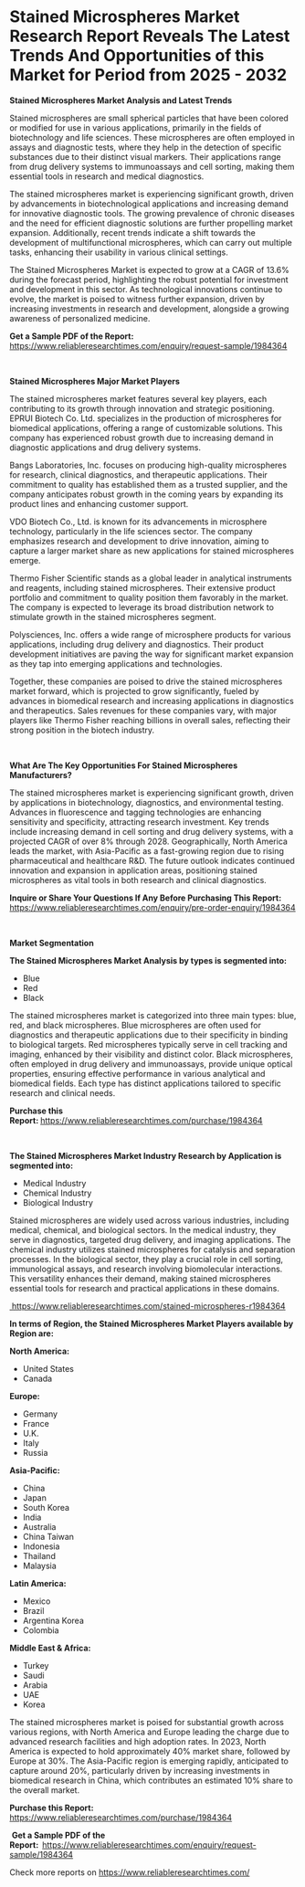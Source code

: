 <p><h1>Stained Microspheres Market Research Report Reveals The Latest Trends And Opportunities of this Market for Period from 2025 - 2032</h1></p><p><strong>Stained Microspheres Market Analysis and Latest Trends</strong></p>
<p><p>Stained microspheres are small spherical particles that have been colored or modified for use in various applications, primarily in the fields of biotechnology and life sciences. These microspheres are often employed in assays and diagnostic tests, where they help in the detection of specific substances due to their distinct visual markers. Their applications range from drug delivery systems to immunoassays and cell sorting, making them essential tools in research and medical diagnostics.</p><p>The stained microspheres market is experiencing significant growth, driven by advancements in biotechnological applications and increasing demand for innovative diagnostic tools. The growing prevalence of chronic diseases and the need for efficient diagnostic solutions are further propelling market expansion. Additionally, recent trends indicate a shift towards the development of multifunctional microspheres, which can carry out multiple tasks, enhancing their usability in various clinical settings.</p><p>The Stained Microspheres Market is expected to grow at a CAGR of 13.6% during the forecast period, highlighting the robust potential for investment and development in this sector. As technological innovations continue to evolve, the market is poised to witness further expansion, driven by increasing investments in research and development, alongside a growing awareness of personalized medicine.</p></p>
<p><strong>Get a Sample PDF of the Report:&nbsp;</strong> <a href="https://www.reliableresearchtimes.com/enquiry/request-sample/1984364?utm_campaign=2205&utm_medium=2&utm_source=Github&utm_content=ia&utm_term=03042025&utm_id=stained-microspheres">https://www.reliableresearchtimes.com/enquiry/request-sample/1984364</a></p>
<p>&nbsp;</p>
<p><strong>Stained Microspheres Major Market Players</strong></p>
<p><p>The stained microspheres market features several key players, each contributing to its growth through innovation and strategic positioning. EPRUI Biotech Co. Ltd. specializes in the production of microspheres for biomedical applications, offering a range of customizable solutions. This company has experienced robust growth due to increasing demand in diagnostic applications and drug delivery systems.</p><p>Bangs Laboratories, Inc. focuses on producing high-quality microspheres for research, clinical diagnostics, and therapeutic applications. Their commitment to quality has established them as a trusted supplier, and the company anticipates robust growth in the coming years by expanding its product lines and enhancing customer support.</p><p>VDO Biotech Co., Ltd. is known for its advancements in microsphere technology, particularly in the life sciences sector. The company emphasizes research and development to drive innovation, aiming to capture a larger market share as new applications for stained microspheres emerge.</p><p>Thermo Fisher Scientific stands as a global leader in analytical instruments and reagents, including stained microspheres. Their extensive product portfolio and commitment to quality position them favorably in the market. The company is expected to leverage its broad distribution network to stimulate growth in the stained microspheres segment.</p><p>Polysciences, Inc. offers a wide range of microsphere products for various applications, including drug delivery and diagnostics. Their product development initiatives are paving the way for significant market expansion as they tap into emerging applications and technologies.</p><p>Together, these companies are poised to drive the stained microspheres market forward, which is projected to grow significantly, fueled by advances in biomedical research and increasing applications in diagnostics and therapeutics. Sales revenues for these companies vary, with major players like Thermo Fisher reaching billions in overall sales, reflecting their strong position in the biotech industry.</p></p>
<p>&nbsp;</p>
<p><strong>What Are The Key Opportunities For Stained Microspheres Manufacturers?</strong></p>
<p><p>The stained microspheres market is experiencing significant growth, driven by applications in biotechnology, diagnostics, and environmental testing. Advances in fluorescence and tagging technologies are enhancing sensitivity and specificity, attracting research investment. Key trends include increasing demand in cell sorting and drug delivery systems, with a projected CAGR of over 8% through 2028. Geographically, North America leads the market, with Asia-Pacific as a fast-growing region due to rising pharmaceutical and healthcare R&D. The future outlook indicates continued innovation and expansion in application areas, positioning stained microspheres as vital tools in both research and clinical diagnostics.</p></p>
<p><strong>Inquire or Share Your Questions If Any Before Purchasing This Report:</strong> <a href="https://www.reliableresearchtimes.com/enquiry/pre-order-enquiry/1984364?utm_campaign=2205&utm_medium=2&utm_source=Github&utm_content=ia&utm_term=03042025&utm_id=stained-microspheres">https://www.reliableresearchtimes.com/enquiry/pre-order-enquiry/1984364</a></p>
<p>&nbsp;</p>
<p><strong>Market Segmentation</strong></p>
<p><strong>The Stained Microspheres Market Analysis by types is segmented into:</strong></p>
<p><ul><li>Blue</li><li>Red</li><li>Black</li></ul></p>
<p><p>The stained microspheres market is categorized into three main types: blue, red, and black microspheres. Blue microspheres are often used for diagnostics and therapeutic applications due to their specificity in binding to biological targets. Red microspheres typically serve in cell tracking and imaging, enhanced by their visibility and distinct color. Black microspheres, often employed in drug delivery and immunoassays, provide unique optical properties, ensuring effective performance in various analytical and biomedical fields. Each type has distinct applications tailored to specific research and clinical needs.</p></p>
<p><strong>Purchase this Report:&nbsp;</strong><a href="https://www.reliableresearchtimes.com/purchase/1984364?utm_campaign=2205&utm_medium=2&utm_source=Github&utm_content=ia&utm_term=03042025&utm_id=stained-microspheres">https://www.reliableresearchtimes.com/purchase/1984364</a></p>
<p>&nbsp;</p>
<p><strong>The Stained Microspheres Market Industry Research by Application is segmented into:</strong></p>
<p><ul><li>Medical Industry</li><li>Chemical Industry</li><li>Biological Industry</li></ul></p>
<p><p>Stained microspheres are widely used across various industries, including medical, chemical, and biological sectors. In the medical industry, they serve in diagnostics, targeted drug delivery, and imaging applications. The chemical industry utilizes stained microspheres for catalysis and separation processes. In the biological sector, they play a crucial role in cell sorting, immunological assays, and research involving biomolecular interactions. This versatility enhances their demand, making stained microspheres essential tools for research and practical applications in these domains.</p></p>
<p><a href="https://www.reliableresearchtimes.com/stained-microspheres-r1984364?utm_campaign=2205&utm_medium=2&utm_source=Github&utm_content=ia&utm_term=03042025&utm_id=stained-microspheres">&nbsp;https://www.reliableresearchtimes.com/stained-microspheres-r1984364</a></p>
<p><strong>In terms of Region, the Stained Microspheres Market Players available by Region are:</strong></p>
<p>
    <p> <strong> North America: </strong>
        <ul>
            <li>United States</li>
            <li>Canada</li>
        </ul>
        </p> 
    <p> <strong> Europe: </strong>
        <ul>
            <li>Germany</li>
            <li>France</li>
            <li>U.K.</li>
            <li>Italy</li>
            <li>Russia</li>
        </ul>
        </p> 
    <p> <strong> Asia-Pacific: </strong>
        <ul>
            <li>China</li>
            <li>Japan</li>
            <li>South Korea</li>
            <li>India</li>
            <li>Australia</li>
            <li>China Taiwan</li>
            <li>Indonesia</li>
            <li>Thailand</li>
            <li>Malaysia</li>
        </ul>
        </p> 
    <p> <strong> Latin America: </strong>
        <ul>
            <li>Mexico</li>
            <li>Brazil</li>
            <li>Argentina Korea</li>
            <li>Colombia</li>
        </ul>
        </p> 
    <p> <strong> Middle East & Africa: </strong>
        <ul>
            <li>Turkey</li>
            <li>Saudi</li>
            <li>Arabia</li>
            <li>UAE</li>
            <li>Korea</li>
        </ul>
    </p>
    </p>
<p><p>The stained microspheres market is poised for substantial growth across various regions, with North America and Europe leading the charge due to advanced research facilities and high adoption rates. In 2023, North America is expected to hold approximately 40% market share, followed by Europe at 30%. The Asia-Pacific region is emerging rapidly, anticipated to capture around 20%, particularly driven by increasing investments in biomedical research in China, which contributes an estimated 10% share to the overall market.</p></p>
<p><strong>Purchase this Report: </strong><a href="https://www.reliableresearchtimes.com/purchase/1984364?utm_campaign=2205&utm_medium=2&utm_source=Github&utm_content=ia&utm_term=03042025&utm_id=stained-microspheres">https://www.reliableresearchtimes.com/purchase/1984364</a></p>
<p>&nbsp;<strong>Get a Sample PDF of the Report:&nbsp;&nbsp;</strong><a href="https://www.reliableresearchtimes.com/enquiry/request-sample/1984364?utm_campaign=2205&utm_medium=2&utm_source=Github&utm_content=ia&utm_term=03042025&utm_id=stained-microspheres">https://www.reliableresearchtimes.com/enquiry/request-sample/1984364</a></p>
<p><strong></strong></p>
<p>Check more reports on <a href="https://www.reliableresearchtimes.com/?utm_campaign=2205&utm_medium=2&utm_source=Github&utm_content=ia&utm_term=03042025&utm_id=stained-microspheres">https://www.reliableresearchtimes.com/</a></p>